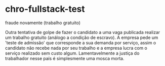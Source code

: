 # chro-fullstack-test
fraude novamente (trabalho gratuito)

Outra tentativa de golpe de fazer o candidato a uma vaga publicada realizar um trabalho gratuito (análogo a condição de escravo). A empresa pede um 'teste de admissão' que corresponde a sua demanda por serviço, assim o candidato não recebe nada por seu trabalho e a empresa lucra com o serviço realizado sem custo algum. Lamentavelmente a justiça do trabalhador nesse país é simplesmente uma mosca morta.
